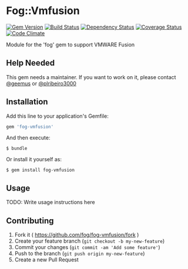 # Fog::Vmfusion

[![Gem Version](https://badge.fury.io/rb/fog-vmfusion.svg)](http://badge.fury.io/rb/fog-vmfusion) [![Build Status](https://travis-ci.org/fog/fog-vmfusion.svg?branch=master)](https://travis-ci.org/fog/fog-vmfusion) [![Dependency Status](https://gemnasium.com/fog/fog-vmfusion.svg)](https://gemnasium.com/fog/fog-vmfusion) [![Coverage Status](https://img.shields.io/coveralls/fog/fog-vmfusion.svg)](https://coveralls.io/r/fog/fog-vmfusion?branch=master) [![Code Climate](https://codeclimate.com/github/fog/fog-vmfusion.png)](https://codeclimate.com/github/fog/fog-vmfusion)

Module for the 'fog' gem to support VMWARE Fusion

## Help Needed

This gem needs a maintainer. If you want to work on it, please contact
[@geemus](mailto:geemus@gmail.com) or [@plribeiro3000](mailto:plribeiro3000@gmail.com)

## Installation

Add this line to your application's Gemfile:

```ruby
gem 'fog-vmfusion'
```

And then execute:

    $ bundle

Or install it yourself as:

    $ gem install fog-vmfusion

## Usage

TODO: Write usage instructions here

## Contributing

1. Fork it ( https://github.com/fog/fog-vmfusion/fork )
2. Create your feature branch (`git checkout -b my-new-feature`)
3. Commit your changes (`git commit -am 'Add some feature'`)
4. Push to the branch (`git push origin my-new-feature`)
5. Create a new Pull Request
